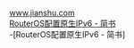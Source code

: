 www.jianshu.com<br>[RouterOS配置原生IPv6 - 简书](https://www.jianshu.com/p/1acc05b1ddb4)<br>-[RouterOS配置原生IPv6 - 简书]
